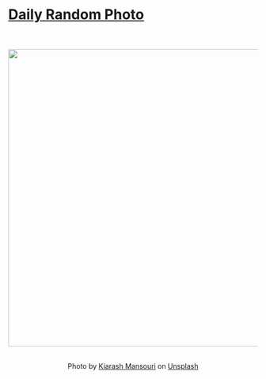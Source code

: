 # [Daily Random Photo](https://www.dailyrandomphoto.com/)

<div align="center">
  <br>
  <br>
  <a href="https://www.dailyrandomphoto.com/p/2021/2021-08-17/"><img src="https://images.unsplash.com/photo-1628630165559-efe6ae701526?crop=entropy&cs=tinysrgb&fit=max&fm=jpg&ixid=Mnw3NzUwOHwwfDF8cmFuZG9tfHx8fHx8fHx8MTYyOTE1OTM3MA&ixlib=rb-1.2.1&q=80&w=1080" width="600px"></a>
  <br>
  <br>
  <p class="has-text-grey">Photo by <a href="https://unsplash.com/@kiarash_mansouri?utm_source=Daily%20Random%20Photo&amp;utm_medium=referral" target="_blank" rel="noopener noreferrer">Kiarash Mansouri</a> on <a href="https://unsplash.com/photos/iwpKyx6i7Ns?utm_source=Daily%20Random%20Photo&amp;utm_medium=referral" target="_blank" rel="noopener noreferrer">Unsplash</a></p>
</div>
